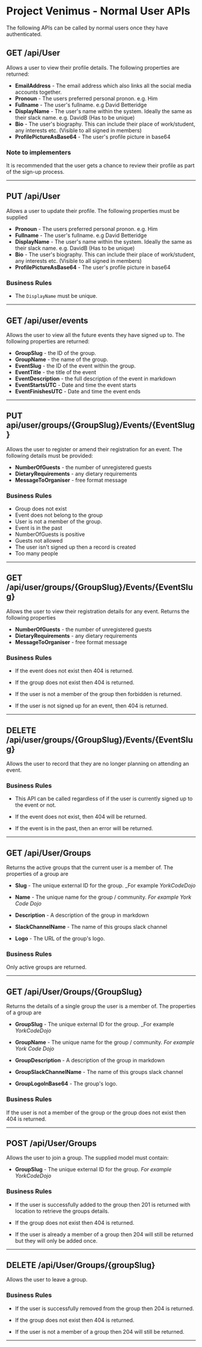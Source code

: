 <!-- markdownlint-disable no-duplicate-heading -->
# Project Venimus - Normal User APIs

The following APIs can be called by normal users once they have authenticated.

## GET /api/User

Allows a user to view their profile details.  The following properties are returned:

* __EmailAddress__ - The email address which also links all the social media accounts together.
* __Pronoun__ - The users preferred personal pronon.  e.g. Him
* __Fullname__ - The user's fullname.  e.g David Betteridge
* __DisplayName__ - The user's name within the system.  Ideally the same as their slack name.  e.g. DavidB   (Has to be unique)
* __Bio__ -  The user's biography.  This can include their place of work/student,  any interests etc. (Visible to all signed in members)
* __ProfilePictureAsBase64__ - The user's profile picture in base64

### Note to implementers

It is recommended that the user gets a chance to review their profile as part of the sign-up process.

---

## PUT /api/User

Allows a user to update their profile.  The following properties must be supplied

* __Pronoun__ - The users preferred personal pronon.  e.g. Him
* __Fullname__ - The user's fullname.  e.g David Betteridge
* __DisplayName__ - The user's name within the system.  Ideally the same as their slack name.  e.g. DavidB   (Has to be unique)
* __Bio__ -  The user's biography.  This can include their place of work/student,  any interests etc. (Visible to all signed in members)
* __ProfilePictureAsBase64__ - The user's profile picture in base64

### Business Rules

* The `DisplayName` must be unique.

---

## GET /api/user/events

Allows the user to view all the future events they have signed up to.  The following properties are returned:

* __GroupSlug__ - the ID of the group.
* __GroupName__ - the name of the group.
* __EventSlug__ - the ID of the event within the group.
* __EventTitle__ - the title of the event
* __EventDescription__ - the full description of the event in markdown
* __EventStartsUTC__ - Date and time the event starts
* __EventFinishesUTC__ - Date and time the event ends

---

## PUT api/user/groups/{GroupSlug}/Events/{EventSlug}

Allows the user to register or amend their registration for an event.  The following details must be provided:

* __NumberOfGuests__ - the number of unregistered guests
* __DietaryRequirements__ - any dietary requirements
* __MessageToOrganiser__ - free format message

### Business Rules

* Group does not exist
* Event does not belong to the group
* User is not a member of the group.
* Event is in the past
* NumberOfGuests is positive
* Guests not allowed
* The user isn't signed up then a record is created
* Too many people

---

## GET /api/user/groups/{GroupSlug}/Events/{EventSlug}

Allows the user to view their registration details for any event.  Returns the following properties

* __NumberOfGuests__ - the number of unregistered guests
* __DietaryRequirements__ - any dietary requirements
* __MessageToOrganiser__ - free format message

### Business Rules

* If the event does not exist then 404 is returned.

* If the group does not exist then 404 is returned.

* If the user is not a member of the group then forbidden is returned.

* If the user is not signed up for an event,  then 404 is returned.

---

## DELETE /api/user/groups/{GroupSlug}/Events/{EventSlug}

Allows the user to record that they are no longer planning on attending an event.

### Business Rules

* This API can be called regardless of if the user is currently signed up to the event or not.

* If the event does not exist,  then 404 will be returned.

* If the event is in the past,  then an error will be returned.

---

## GET /api/User/Groups

Returns the active groups that the current user is a member of.  The properties of a group are

* __Slug__ - The unique external ID for the group.  _For example _YorkCodeDojo_

* __Name__ - The unique name for the group / community.  _For example York Code Dojo_

* __Description__ - A description of the group in markdown

* __SlackChannelName__ - The name of this groups slack channel

* __Logo__ - The URL of the group's logo.

### Business Rules

Only active groups are returned.

---

## GET /api/User/Groups/{GroupSlug}

Returns the details of a single group the user is a member of.  The properties of a group are

* __GroupSlug__ - The unique external ID for the group.  _For example _YorkCodeDojo_

* __GroupName__ - The unique name for the group / community.  _For example York Code Dojo_

* __GroupDescription__ - A description of the group in markdown

* __GroupSlackChannelName__ - The name of this groups slack channel

* __GroupLogoInBase64__ - The group's logo.

### Business Rules

If the user is not a member of the group or the group does not exist then 404 is returned.

---

## POST /api/User/Groups

Allows the user to join a group.  The supplied model must contain:

* __GroupSlug__ - The unique external ID for the group. _For example YorkCodeDojo_

### Business Rules

* If the user is successfully added to the group then 201 is returned with location to retrieve the groups details.

* If the group does not exist then 404 is returned.

* If the user is already a member of a group then 204 will still be returned but they will only be added once.

---

## DELETE /api/User/Groups/{groupSlug}

Allows the user to leave a group.  

### Business Rules

* If the user is successfully removed from the group then 204 is returned.

* If the group does not exist then 404 is returned.

* If the user is not a member of a group then 204 will still be returned.

---
